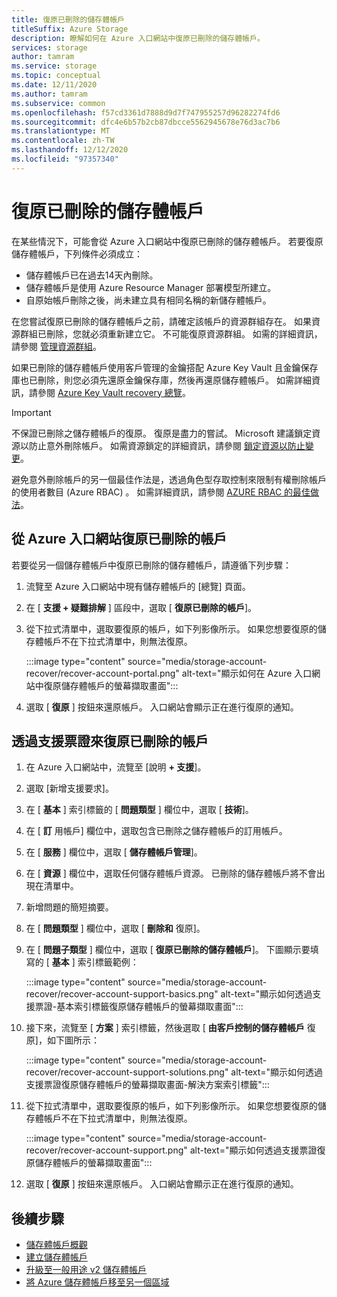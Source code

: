 ```yaml
---
title: 復原已刪除的儲存體帳戶
titleSuffix: Azure Storage
description: 瞭解如何在 Azure 入口網站中復原已刪除的儲存體帳戶。
services: storage
author: tamram
ms.service: storage
ms.topic: conceptual
ms.date: 12/11/2020
ms.author: tamram
ms.subservice: common
ms.openlocfilehash: f57cd3361d7888d9d7f747955257d96282274fd6
ms.sourcegitcommit: dfc4e6b57b2cb87dbcce5562945678e76d3ac7b6
ms.translationtype: MT
ms.contentlocale: zh-TW
ms.lasthandoff: 12/12/2020
ms.locfileid: "97357340"
---
```

# <a name="recover-a-deleted-storage-account"></a>復原已刪除的儲存體帳戶

在某些情況下，可能會從 Azure 入口網站中復原已刪除的儲存體帳戶。 若要復原儲存體帳戶，下列條件必須成立：

- 儲存體帳戶已在過去14天內刪除。
- 儲存體帳戶是使用 Azure Resource Manager 部署模型所建立。
- 自原始帳戶刪除之後，尚未建立具有相同名稱的新儲存體帳戶。

在您嘗試復原已刪除的儲存體帳戶之前，請確定該帳戶的資源群組存在。 如果資源群組已刪除，您就必須重新建立它。 不可能復原資源群組。 如需的詳細資訊，請參閱 [管理資源群組](../../azure-resource-manager/management/manage-resource-groups-portal.md)。

如果已刪除的儲存體帳戶使用客戶管理的金鑰搭配 Azure Key Vault 且金鑰保存庫也已刪除，則您必須先還原金鑰保存庫，然後再還原儲存體帳戶。 如需詳細資訊，請參閱 [Azure Key Vault recovery 總覽](../../key-vault/general/key-vault-recovery.md)。

> [!IMPORTANT]
> 不保證已刪除之儲存體帳戶的復原。 復原是盡力的嘗試。 Microsoft 建議鎖定資源以防止意外刪除帳戶。 如需資源鎖定的詳細資訊，請參閱 [鎖定資源以防止變更](../../azure-resource-manager/management/lock-resources.md)。
>
> 避免意外刪除帳戶的另一個最佳作法是，透過角色型存取控制來限制有權刪除帳戶的使用者數目 (Azure RBAC) 。 如需詳細資訊，請參閱 [AZURE RBAC 的最佳做法](../../role-based-access-control/best-practices.md)。

## <a name="recover-a-deleted-account-from-the-azure-portal"></a>從 Azure 入口網站復原已刪除的帳戶

若要從另一個儲存體帳戶中復原已刪除的儲存體帳戶，請遵循下列步驟：

1. 流覽至 Azure 入口網站中現有儲存體帳戶的 [總覽] 頁面。
1. 在 [ **支援 + 疑難排解** ] 區段中，選取 [ **復原已刪除的帳戶**]。
1. 從下拉式清單中，選取要復原的帳戶，如下列影像所示。 如果您想要復原的儲存體帳戶不在下拉式清單中，則無法復原。

    :::image type="content" source="media/storage-account-recover/recover-account-portal.png" alt-text="顯示如何在 Azure 入口網站中復原儲存體帳戶的螢幕擷取畫面":::

1. 選取 [ **復原** ] 按鈕來還原帳戶。 入口網站會顯示正在進行復原的通知。

## <a name="recover-a-deleted-account-via-a-support-ticket"></a>透過支援票證來復原已刪除的帳戶

1. 在 Azure 入口網站中，流覽至 [說明 **+ 支援**]。
1. 選取 [新增支援要求]。
1. 在 [ **基本** ] 索引標籤的 [ **問題類型** ] 欄位中，選取 [ **技術**]。
1. 在 [ **訂** 用帳戶] 欄位中，選取包含已刪除之儲存體帳戶的訂用帳戶。
1. 在 [ **服務** ] 欄位中，選取 [ **儲存體帳戶管理**]。
1. 在 [ **資源** ] 欄位中，選取任何儲存體帳戶資源。 已刪除的儲存體帳戶將不會出現在清單中。
1. 新增問題的簡短摘要。
1. 在 [ **問題類型** ] 欄位中，選取 [ **刪除和** 復原]。
1. 在 [ **問題子類型** ] 欄位中，選取 [ **復原已刪除的儲存體帳戶**]。 下圖顯示要填寫的 [ **基本** ] 索引標籤範例：

    :::image type="content" source="media/storage-account-recover/recover-account-support-basics.png" alt-text="顯示如何透過支援票證-基本索引標籤復原儲存體帳戶的螢幕擷取畫面":::

1. 接下來，流覽至 [ **方案** ] 索引標籤，然後選取 [ **由客戶控制的儲存體帳戶** 復原]，如下圖所示：

    :::image type="content" source="media/storage-account-recover/recover-account-support-solutions.png" alt-text="顯示如何透過支援票證復原儲存體帳戶的螢幕擷取畫面-解決方案索引標籤":::

1. 從下拉式清單中，選取要復原的帳戶，如下列影像所示。 如果您想要復原的儲存體帳戶不在下拉式清單中，則無法復原。

    :::image type="content" source="media/storage-account-recover/recover-account-support.png" alt-text="顯示如何透過支援票證復原儲存體帳戶的螢幕擷取畫面":::

1. 選取 [ **復原** ] 按鈕來還原帳戶。 入口網站會顯示正在進行復原的通知。

## <a name="next-steps"></a>後續步驟

- [儲存體帳戶概觀](storage-account-overview.md)
- [建立儲存體帳戶](storage-account-create.md)
- [升級至一般用途 v2 儲存體帳戶](storage-account-upgrade.md)
- [將 Azure 儲存體帳戶移至另一個區域](storage-account-move.md)